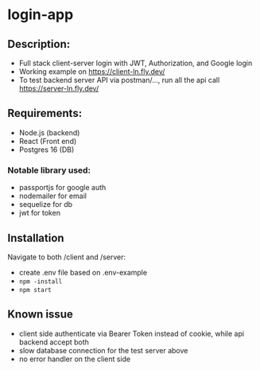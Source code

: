# login-app
 

## Description:

- Full stack client-server login with JWT, Authorization, and Google login
- Working example on https://client-ln.fly.dev/
- To test backend server API via postman/..., run all the api call https://server-ln.fly.dev/


## Requirements:

- Node.js (backend)
- React (Front end)
- Postgres 16 (DB)

### Notable library used:

- passportjs for google auth
- nodemailer for email
- sequelize for db 
- jwt for token


## Installation

Navigate to both /client and /server:
- create .env file based on .env-example
- `npm -install`
- `npm start`  


## Known issue

- client side authenticate via Bearer Token instead of cookie, while api backend accept both
- slow database connection for the test server above
- no error handler on the client side